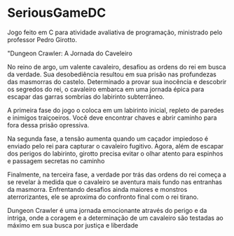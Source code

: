 # SeriousGameDC
Jogo feito em C para atividade avaliativa de programação, ministrado pelo professor Pedro Girotto.

"Dungeon Crawler: A Jornada do Caveleiro

No reino de argo, um valente cavaleiro, desafiou as ordens do rei em busca da verdade. Sua desobediência resultou em sua prisão nas profundezas das masmorras do castelo. Determinado a provar sua inocência e descobrir os segredos do rei, o cavaleiro embarca em uma jornada épica para escapar das garras sombrias do labirinto subterrâneo.

A primeira fase do jogo o coloca em um labirinto inicial, repleto de paredes e inimigos traiçoeiros. Você deve encontrar chaves e abrir caminho para fora dessa prisão opressiva.

Na segunda fase, a tensão aumenta quando um caçador impiedoso é enviado pelo rei para capturar o cavaleiro fugitivo. Agora, além de escapar dos perigos do labirinto, girotto precisa evitar o olhar atento para espinhos e passagem secretas no caminho

Finalmente, na terceira fase, a verdade por trás das ordens do rei começa a se revelar à medida que o cavaleiro se aventura mais fundo nas entranhas da masmorra. Enfrentando desafios ainda maiores e monstros aterrorizantes, ele se aproxima do confronto final com o rei tirano.

Dungeon Crawler é uma jornada emocionante através do perigo e da intriga, onde a coragem e a determinação de um cavaleiro são testadas ao máximo em sua busca por justiça e liberdade
